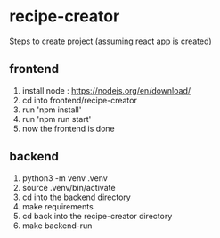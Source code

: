 # recipe-creator
Steps to create project (assuming react app is created) 
## frontend
1. install node : https://nodejs.org/en/download/
2. cd into frontend/recipe-creator
3. run 'npm install'
4. run 'npm run start'
5. now the frontend is done

## backend
1. python3 -m venv .venv
2. source .venv/bin/activate
3. cd into the backend directory
4. make requirements
5. cd back into the recipe-creator directory
6. make backend-run

